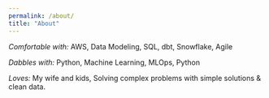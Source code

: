 ```yaml
---
permalink: /about/
title: "About"
---
```


*Comfortable with:* AWS, Data Modeling, SQL, dbt, Snowflake, Agile

*Dabbles with:* Python, Machine Learning, MLOps, Python

*Loves:* My wife and kids, Solving complex problems with simple solutions & clean data.
